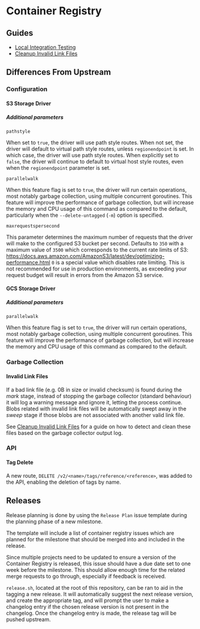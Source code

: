 # Container Registry

## Guides

- [Local Integration Testing](storage-driver-integration-testing-guide.md)
- [Cleanup Invalid Link Files](cleanup-invalid-link-files.md)

## Differences From Upstream

### Configuration

#### S3 Storage Driver

##### Additional parameters

`pathstyle`

When set to `true`, the driver will use path style routes.
When not set, the driver will default to virtual path style routes, unless
`regionendpoint` is set. In which case, the driver will use path style routes.
When explicitly set to `false`, the driver will continue to default to virtual
host style routes, even when the `regionendpoint` parameter is set.

`parallelwalk`

When this feature flag is set to `true`, the driver will run certain operations,
most notably garbage collection, using multiple concurrent goroutines. This
feature will improve the performance of garbage collection, but will
increase the memory and CPU usage of this command as compared to the default,
particularly when the `--delete-untagged` (`-m`) option is specified.

`maxrequestspersecond`

This parameter determines the maximum number of requests that
the driver will make to the configured S3 bucket per second. Defaults to `350`
with a maximum value of `3500` which corresponds to the current rate limits of
S3: https://docs.aws.amazon.com/AmazonS3/latest/dev/optimizing-performance.html
`0` is a special value which disables rate limiting. This is not recommended
for use in production environments, as exceeding your request budget will result
in errors from the Amazon S3 service.

#### GCS Storage Driver

##### Additional parameters

`parallelwalk`

When this feature flag is set to `true`, the driver will run certain operations,
most notably garbage collection, using multiple concurrent goroutines. This
feature will improve the performance of garbage collection, but will
increase the memory and CPU usage of this command as compared to the default.

### Garbage Collection

#### Invalid Link Files

If a bad link file (e.g. 0B in size or invalid checksum) is found during the
*mark* stage, instead of stopping the garbage collector (standard behaviour)
it will log a warning message and ignore it, letting the process continue.
Blobs related with invalid link files will be automatically swept away in the
*sweep* stage if those blobs are not associated with another valid link file.

See [Cleanup Invalid Link Files](cleanup-invalid-link-files.md) for a guide on
how to detect and clean these files based on the garbage collector output log.

### API

#### Tag Delete

A new route, `DELETE /v2/<name>/tags/reference/<reference>`, was added to the
API, enabling the deletion of tags by name.

## Releases

Release planning is done by using the `Release Plan` issue template during the
planning phase of a new milestone.

The template will include a list of container registry issues which
are planned for the milestone that should be merged into and included in
the release.

Since multiple projects need to be updated to ensure a version of the Container
Registry is released, this issue should have a due date set to one week before
the milestone. This should allow enough time for the related merge requests to
go through, especially if feedback is received.

`release.sh`, located at the root of this repository, can be ran to aid in the
tagging a new release. It will automatically suggest the next release version,
and create the appropriate tag, and will prompt the user to make a changelog
entry if the chosen release version is not present in the changelog. Once the
changelog entry is made, the release tag will be pushed upstream.
